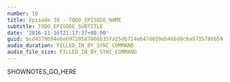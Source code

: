 ```yaml
---
number: 10
title: Episode 10 - TODO_EPISODE_NAME
subtitle: TODO_EPISODE_SUBTITLE
date: '2016-11-16T21:17:37+00:00'
guid: bcd4379b94e6e69720587866b35fa25db714e647d029eb466d0c6a9735786b59
audio_duration: FILLED_IN_BY_SYNC_COMMAND
audio_file_size: FILLED_IN_BY_SYNC_COMMAND
---
```


SHOWNOTES_GO_HERE
